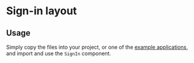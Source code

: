 # Sign-in layout

## Usage

Simply copy the files into your project, or one of the [example applications](https://github.com/mui-org/material-ui/tree/next/examples), and import and use the `SignIn` component.
